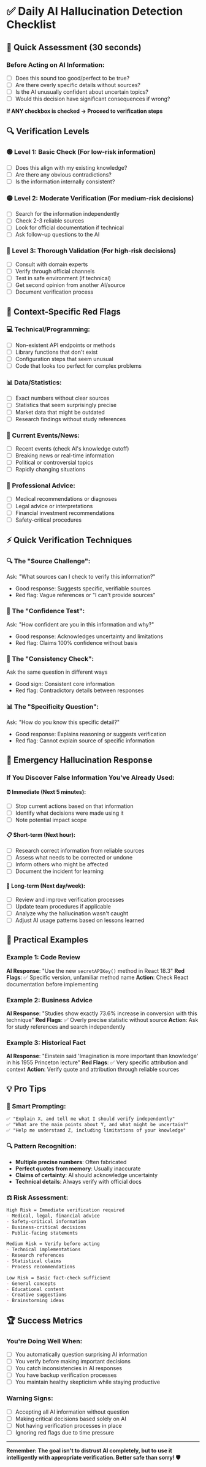 # ✅ Daily AI Hallucination Detection Checklist

## 🚀 Quick Assessment (30 seconds)

### **Before Acting on AI Information:**
- [ ] Does this sound too good/perfect to be true?
- [ ] Are there overly specific details without sources?
- [ ] Is the AI unusually confident about uncertain topics?
- [ ] Would this decision have significant consequences if wrong?

**If ANY checkbox is checked → Proceed to verification steps**

## 🔍 Verification Levels

### **🟢 Level 1: Basic Check** (For low-risk information)
- [ ] Does this align with my existing knowledge?
- [ ] Are there any obvious contradictions?
- [ ] Is the information internally consistent?

### **🟡 Level 2: Moderate Verification** (For medium-risk decisions)
- [ ] Search for the information independently
- [ ] Check 2-3 reliable sources
- [ ] Look for official documentation if technical
- [ ] Ask follow-up questions to the AI

### **🔴 Level 3: Thorough Validation** (For high-risk decisions)
- [ ] Consult with domain experts
- [ ] Verify through official channels
- [ ] Test in safe environment (if technical)
- [ ] Get second opinion from another AI/source
- [ ] Document verification process

## 🎯 Context-Specific Red Flags

### **💻 Technical/Programming:**
- [ ] Non-existent API endpoints or methods
- [ ] Library functions that don't exist
- [ ] Configuration steps that seem unusual
- [ ] Code that looks too perfect for complex problems

### **📊 Data/Statistics:**
- [ ] Exact numbers without clear sources
- [ ] Statistics that seem surprisingly precise
- [ ] Market data that might be outdated
- [ ] Research findings without study references

### **📰 Current Events/News:**
- [ ] Recent events (check AI's knowledge cutoff)
- [ ] Breaking news or real-time information
- [ ] Political or controversial topics
- [ ] Rapidly changing situations

### **🏥 Professional Advice:**
- [ ] Medical recommendations or diagnoses
- [ ] Legal advice or interpretations
- [ ] Financial investment recommendations
- [ ] Safety-critical procedures

## ⚡ Quick Verification Techniques

### **🔍 The "Source Challenge":**
Ask: "What sources can I check to verify this information?"
- Good response: Suggests specific, verifiable sources
- Red flag: Vague references or "I can't provide sources"

### **🎯 The "Confidence Test":**
Ask: "How confident are you in this information and why?"
- Good response: Acknowledges uncertainty and limitations
- Red flag: Claims 100% confidence without basis

### **🔄 The "Consistency Check":**
Ask the same question in different ways
- Good sign: Consistent core information
- Red flag: Contradictory details between responses

### **📊 The "Specificity Question":**
Ask: "How do you know this specific detail?"
- Good response: Explains reasoning or suggests verification
- Red flag: Cannot explain source of specific information

## 🚨 Emergency Hallucination Response

### **If You Discover False Information You've Already Used:**

#### **⏰ Immediate (Next 5 minutes):**
- [ ] Stop current actions based on that information
- [ ] Identify what decisions were made using it
- [ ] Note potential impact scope

#### **📋 Short-term (Next hour):**
- [ ] Research correct information from reliable sources
- [ ] Assess what needs to be corrected or undone
- [ ] Inform others who might be affected
- [ ] Document the incident for learning

#### **🔄 Long-term (Next day/week):**
- [ ] Review and improve verification processes
- [ ] Update team procedures if applicable
- [ ] Analyze why the hallucination wasn't caught
- [ ] Adjust AI usage patterns based on lessons learned

## 🎪 Practical Examples

### **Example 1: Code Review**
**AI Response**: "Use the new `secretAPIKey()` method in React 18.3"
**Red Flags**: ✅ Specific version, unfamiliar method name
**Action**: Check React documentation before implementing

### **Example 2: Business Advice**
**AI Response**: "Studies show exactly 73.6% increase in conversion with this technique"
**Red Flags**: ✅ Overly precise statistic without source
**Action**: Ask for study references and search independently

### **Example 3: Historical Fact**
**AI Response**: "Einstein said 'Imagination is more important than knowledge' in his 1955 Princeton lecture"
**Red Flags**: ✅ Very specific attribution and context
**Action**: Verify quote and attribution through reliable sources

## 💡 Pro Tips

### **🎯 Smart Prompting:**
```markdown
✅ "Explain X, and tell me what I should verify independently"
✅ "What are the main points about Y, and what might be uncertain?"
✅ "Help me understand Z, including limitations of your knowledge"
```

### **🔍 Pattern Recognition:**
- **Multiple precise numbers**: Often fabricated
- **Perfect quotes from memory**: Usually inaccurate
- **Claims of certainty**: AI should acknowledge uncertainty
- **Technical details**: Always verify with official docs

### **⚖️ Risk Assessment:**
```markdown
High Risk = Immediate verification required
- Medical, legal, financial advice
- Safety-critical information
- Business-critical decisions
- Public-facing statements

Medium Risk = Verify before acting
- Technical implementations
- Research references
- Statistical claims
- Process recommendations

Low Risk = Basic fact-check sufficient
- General concepts
- Educational content
- Creative suggestions
- Brainstorming ideas
```

## 🏆 Success Metrics

### **You're Doing Well When:**
- [ ] You automatically question surprising AI information
- [ ] You verify before making important decisions
- [ ] You catch inconsistencies in AI responses
- [ ] You have backup verification processes
- [ ] You maintain healthy skepticism while staying productive

### **Warning Signs:**
- [ ] Accepting all AI information without question
- [ ] Making critical decisions based solely on AI
- [ ] Not having verification processes in place
- [ ] Ignoring red flags due to time pressure

---

**Remember: The goal isn't to distrust AI completely, but to use it intelligently with appropriate verification. Better safe than sorry! 🛡️**